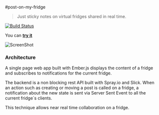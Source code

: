#post-on-my-fridge  

> Just sticky notes on virtual fridges shared in real time.

[![Build Status](https://travis-ci.org/agourlay/post-on-my-fridge.png?branch=master)](https://travis-ci.org/agourlay/post-on-my-fridge)

You can **[try it](http://fridge.arnaud-gourlay.info)**

![ScreenShot](http://fridge.arnaud-gourlay.info/images/demo.jpeg)

### Architecture

A single page web app built with Ember.js displays the content of a fridge and subscribes to notifications for the current fridge.

The backend is a non blocking rest API built with Spray.io and Slick. When an action such as creating or moving a post is called on a fridge, a notification about the new state is sent via Server Sent Event to all the current fridge´s clients. 

This technique allows near real time collaboration on a fridge.


